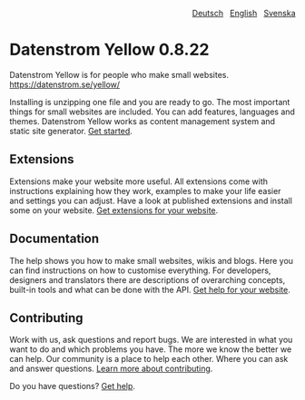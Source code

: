 <p align="right"><a href="README-de.md">Deutsch</a> &nbsp; <a href="README.md">English</a> &nbsp; <a href="README-sv.md">Svenska</a></p>

# Datenstrom Yellow 0.8.22

Datenstrom Yellow is for people who make small websites. https://datenstrom.se/yellow/

Installing is unzipping one file and you are ready to go. The most important things for small websites are included. You can add features, languages and themes. Datenstrom Yellow works as content management system and static site generator. [Get started](https://datenstrom.se/yellow/help/how-to-get-started).

## Extensions 

Extensions make your website more useful. All extensions come with instructions explaining how they work, examples to make your life easier and settings you can adjust. Have a look at published extensions and install some on your website. [Get extensions for your website](https://github.com/datenstrom/yellow-extensions).

## Documentation

The help shows you how to make small websites, wikis and blogs. Here you can find instructions on how to customise everything. For developers, designers and translators there are descriptions of overarching concepts, built-in tools and what can be done with the API. [Get help for your website](https://datenstrom.se/yellow/help/).

## Contributing

Work with us, ask questions and report bugs. We are interested in what you want to do and which problems you have. The more we know the better we can help. Our community is a place to help each other. Where you can ask and answer questions. [Learn more about contributing](https://datenstrom.se/yellow/help/contributing-guidelines).

Do you have questions? [Get help](https://datenstrom.se/yellow/help/).
